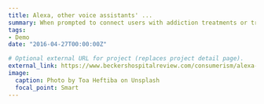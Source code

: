 ```yaml
---
title: Alexa, other voice assistants' ...
summary: When prompted to connect users with addiction treatments or treatment referral services, automated voice assistant ...
tags:
- Demo
date: "2016-04-27T00:00:00Z"

# Optional external URL for project (replaces project detail page).
external_link: https://www.beckershospitalreview.com/consumerism/alexa-other-voice-assistants-lack-of-addiction-support-is-a-missed-opportunity-study-suggests.html
image:
  caption: Photo by Toa Heftiba on Unsplash
  focal_point: Smart
---
```

